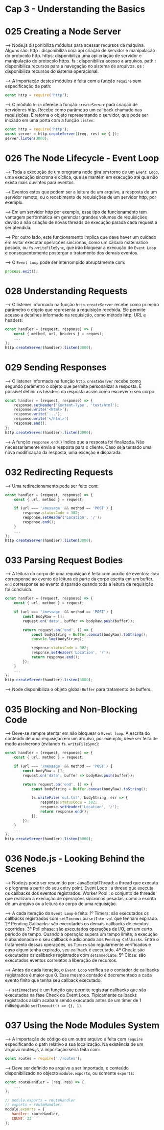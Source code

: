# Cap 3 - Understanding the Basics

# 025 Creating a Node Server
--> Node.js disponibiliza módulos para acessar recursos da máquina. Alguns são:
http : disponibiliza uma api criação de servidor e manipulação do protocolo http.
https: disponibiliza uma api criação de servidor e manipulação do protocolo https.
fs   : disponibiliza acesso a arquivos.
path : disponibiliza recursos para a navegação no sistema de arquivos.
os   : disponibiliza recursos do sistema operacional.

--> A importação destes módulos é feita com a função ``require`` sem especificação de path:
```javascript
const http = require('http');
```

--> O módulo `http` oferece a função `createServer` para criação de servidores http. Recebe 
como parâmetro um callback chamado nas requisições. E retorna o objeto representando o 
servidor, que pode ser iniciado em uma porta com a função `listen`:
```javascript
const http = require('http');
const server = http.createServer((req, res) => { });
server.listen(3000);
```

# 026 The Node Lifecycle - Event Loop
--> Toda a execução de um programa node gira em torno de um `Event Loop`, uma execução 
síncrona e cíclica, que se mantém em execução até que não exista mais ouvintes para eventos. 

--> Eventos estes que podem ser a leitura de um arquivo, a resposta de um servidor remoto, 
ou o recebimento de requisições de um servidor http, por exemplo.

--> Em um servidor http por exemplo, esse tipo de funcionamento tem vantagem performática em 
gerenciar grandes volumes de requisições devido a não criação de novas threads de execução 
parada cada request a ser atendida.

--> Por outro lado, este funcionamento implica que deve haver um cuidado em evitar executar 
operações síncronas, como um cálculo matemático pesado, ou `fs.writeFileSync`, que irão 
bloquear a execução do `Event Loop` e consequentemente postergar o tratamento dos demais eventos.

--> O `Event Loop` pode ser interrompido abruptamente com:
```javascript
process.exit();
```

# 028 Understanding Requests
--> O listener informado na função `http.createServer` recebe como primeiro parâmetro o objeto 
que representa a requisição recebida. Ele permite acesso a detalhes informado na requisição, 
como método http, URL e headers:
```javascript
const handler = (request, response) => {
    const { method, url, headers } = request;
    ...
};
http.createServer(handler).listen(3000);
```

# 029 Sending Responses
--> O listener informado na função `http.createServer` recebe como segundo parâmetro o objeto 
que permite personalizar a resposta. É possível definir os headers da resposta assim como 
escrever o seu corpo:
```javascript
const handler = (request, response) => {
    response.setHeader('Content-Type', 'text/html');
    response.write('<html>');
    response.write('...');
    response.write('</html>')
    response.end();
};
http.createServer(handler).listen(3000);
```

--> A função `response.end()` indica que a resposta foi finalizada. Não necessariamente envia a 
resposta para o cliente. Caso seja tentado uma nova modificação da resposta, uma exceção é disparada.

# 032 Redirecting Requests
--> Uma redirecionamento pode ser feito com:
```javascript
const handler = (request, response) => {
    const { url, method } = request;

    if (url === '/message' && method == 'POST') {
        response.statusCode = 302;
        response.setHeader('Location', '/');
        response.end();
    }
    ...
};
http.createServer(handler).listen(3000);
```

# 033 Parsing Request Bodies
--> A leitura do corpo de uma requisição é feita com auxilio de eventos:
`data` corresponse ao evento de leitura de parte da corpo escrita em um buffer.
`end` corresponse ao evento disparado quando toda a leitura da requisição foi concluída.
```javascript
const handler = (request, response) => {
    const { url, method } = request;

    if (url === '/message' && method == 'POST') {
        const bodyRaw = [];
        request.on('data', buffer => bodyRaw.push(buffer));

        return request.on('end', () => {
            const bodyString = Buffer.concat(bodyRaw).toString();
            console.log(bodyString);

            response.statusCode = 302;
            response.setHeader('Location', '/');
            return response.end();
        });
    }
    ...
};
http.createServer(handler).listen(3000);
```

--> Node disponibiliza o objeto global `Buffer` para tratamento de buffers.

# 035 Blocking and Non-Blocking Code
--> Deve-se sempre atentar em não bloquear o `Event loop`. A escrita do conteúdo de uma requisição 
em um arquivo, por exemplo, deve ser feita de modo assíncrono (evitando `fs.writeFileSync`):
```javascript
const handler = (request, response) => {
    const { url, method } = request;

    if (url === '/message' && method == 'POST') {
        const bodyRaw = [];
        request.on('data', buffer => bodyRaw.push(buffer));

        return request.on('end', () => {
            const bodyString = Buffer.concat(bodyRaw).toString();

            fs.writeFile('out.txt', bodyString, err => {
                response.statusCode = 302;
                response.setHeader('Location', '/');
                return response.end();
            });
        });
    }
    ...
};
http.createServer(handler).listen(3000);
```

# 036 Node.js - Looking Behind the Scenes
--> Node.js pode ser resumido por:
JavaScriptThread: a thread que executa o programa a partir do seu entry point.
Event Loop      : a thread que executa os callbacks dos eventos registrados.
Worker Pool     : o conjunto de threads que realizam a execução de operações síncronas pesadas, como a 
escrita de um arquivo ou a leitura do corpo de uma requisição.

--> A cada iteração do `Event Loop` é feito:
1º Timers: são executados os callbacks registrados com `setTimeout` ou `setInterval` que tenham expirado.
2º Pending Callbacks: são executados os demais callbacks de eventos ocorridos.
3º Poll phase: são executados operações de I/O, em um curto período de tempo. Quando a operação supera 
um tempo limite, a execução é abandonada e o seu callback é adicionado aos `Pending Callbacks`. Entre o 
tratamento dessas operações, os `Timers` são regularmente verificados e caso algum tenha expirado, seu 
callback é executado.
4º Check: são executados os callbacks registrados com `setImmediate`.
5º Close: são executados eventos correlatos a liberação de recursos.

--> Antes de cada iteração, o `Event Loop` verifica se o contador de callbacks registrados é maior que 0. 
Esse mesmo contado é decrementado a cada evento finito que tenha seu callback executado.

--> `setImmediate` é um função que permite registrar callbacks que são executados na fase Check do Event 
Loop. Tipicamente callbacks registrados assim acabam sendo executado antes de um timer de 1 milisegundo 
`setTimeout(() => {}, 1)`.

# 037 Using the Node Modules System
--> A importação de código de um outro arquivo é feita com `require` especificando o path relativo a sua 
localização. Na existência de um arquivo routes.js, a importação seria feita com:
```javascript
const routes = require('./routes');
```

--> Deve ser definido no arquivo a ser importado, o conteúdo disponibilizado no objecto `module.exports`, 
ou somente `exports`:
```javascript
const routeHandler = (req, res) => {
    ...
};

// module.exports = routeHandler
// exports = routeHandler;
module.exports = {
   handler: routeHandler,
   COUNT: 23 
};
```
